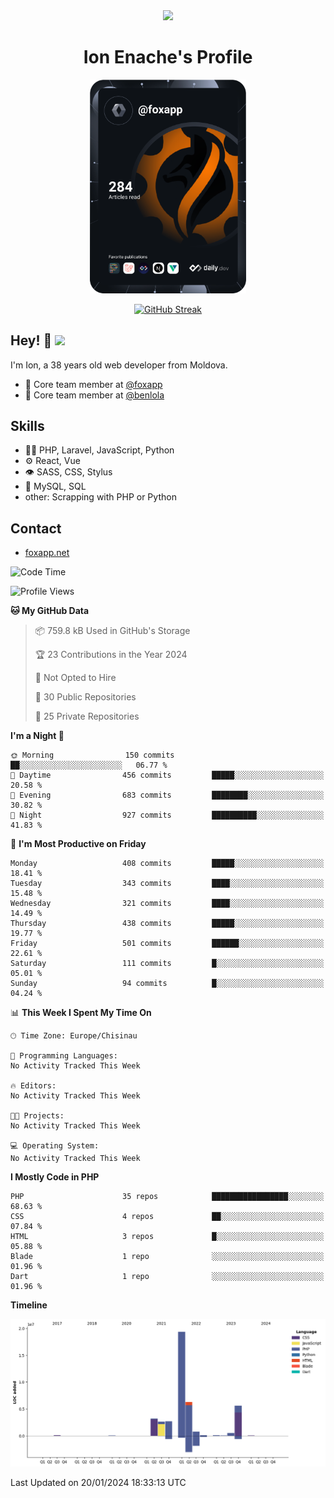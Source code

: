 <div id="header" align="center">
  <img src="https://media.giphy.com/media/M9gbBd9nbDrOTu1Mqx/giphy.gif" width="100"/>
	<h1>Ion Enache's Profile</h1>
</div>
<div align="center">
	<a href="https://app.daily.dev/foxapp"><img src="https://github.com/foxapp/foxapp/blob/master/devcard.svg" width="250" alt="Ion Enache's Dev Card"/></a>
</div>


<div align="center">
	
[![GitHub Streak](http://github-readme-streak-stats.herokuapp.com?user=foxapp&hide_border=true&date_format=M%20j%5B%2C%20Y%5D)](https://git.io/streak-stats)
	
</div>


## Hey! 👋 <img src="https://media.giphy.com/media/hvRJCLFzcasrR4ia7z/giphy.gif" width="30px"/>
I'm Ion, a 38 years old web developer from Moldova.


- 👥 Core team member at [@foxapp](https://github.com/foxapp)
- 👥 Core team member at [@benlola](https://github.com/benlola)

## Skills
- 👨‍💻 PHP, Laravel, JavaScript, Python
- ⚙️ React, Vue
- 👁️ SASS, CSS, Stylus
- 💽 MySQL, SQL
- other: Scrapping with PHP or Python

## Contact
- [foxapp.net](https://www.foxapp.net)

<!--START_SECTION:waka-->
![Code Time](http://img.shields.io/badge/Code%20Time-1%2C695%20hrs%2025%20mins-blue)

![Profile Views](http://img.shields.io/badge/Profile%20Views-0-blue)

**🐱 My GitHub Data** 

> 📦 759.8 kB Used in GitHub's Storage 
 > 
> 🏆 23 Contributions in the Year 2024
 > 
> 🚫 Not Opted to Hire
 > 
> 📜 30 Public Repositories 
 > 
> 🔑 25 Private Repositories 
 > 
**I'm a Night 🦉** 

```text
🌞 Morning                150 commits         ██░░░░░░░░░░░░░░░░░░░░░░░   06.77 % 
🌆 Daytime                456 commits         █████░░░░░░░░░░░░░░░░░░░░   20.58 % 
🌃 Evening                683 commits         ████████░░░░░░░░░░░░░░░░░   30.82 % 
🌙 Night                  927 commits         ██████████░░░░░░░░░░░░░░░   41.83 % 
```
📅 **I'm Most Productive on Friday** 

```text
Monday                   408 commits         █████░░░░░░░░░░░░░░░░░░░░   18.41 % 
Tuesday                  343 commits         ████░░░░░░░░░░░░░░░░░░░░░   15.48 % 
Wednesday                321 commits         ████░░░░░░░░░░░░░░░░░░░░░   14.49 % 
Thursday                 438 commits         █████░░░░░░░░░░░░░░░░░░░░   19.77 % 
Friday                   501 commits         ██████░░░░░░░░░░░░░░░░░░░   22.61 % 
Saturday                 111 commits         █░░░░░░░░░░░░░░░░░░░░░░░░   05.01 % 
Sunday                   94 commits          █░░░░░░░░░░░░░░░░░░░░░░░░   04.24 % 
```


📊 **This Week I Spent My Time On** 

```text
🕑︎ Time Zone: Europe/Chisinau

💬 Programming Languages: 
No Activity Tracked This Week

🔥 Editors: 
No Activity Tracked This Week

🐱‍💻 Projects: 
No Activity Tracked This Week

💻 Operating System: 
No Activity Tracked This Week
```

**I Mostly Code in PHP** 

```text
PHP                      35 repos            █████████████████░░░░░░░░   68.63 % 
CSS                      4 repos             ██░░░░░░░░░░░░░░░░░░░░░░░   07.84 % 
HTML                     3 repos             █░░░░░░░░░░░░░░░░░░░░░░░░   05.88 % 
Blade                    1 repo              ░░░░░░░░░░░░░░░░░░░░░░░░░   01.96 % 
Dart                     1 repo              ░░░░░░░░░░░░░░░░░░░░░░░░░   01.96 % 
```



**Timeline**

![Lines of Code chart](https://raw.githubusercontent.com/foxapp/foxapp/master/assets/bar_graph.png)


 Last Updated on 20/01/2024 18:33:13 UTC
<!--END_SECTION:waka-->
